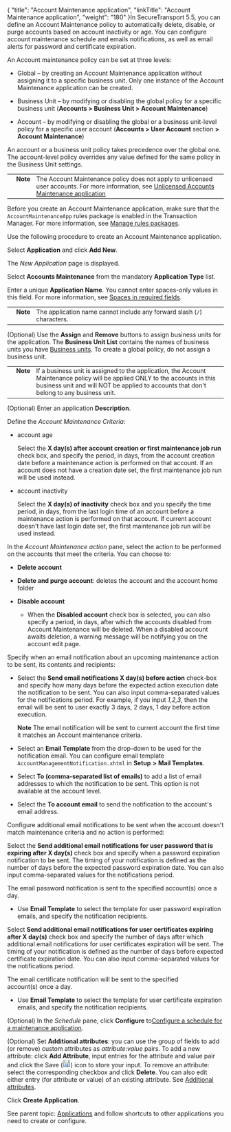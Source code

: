 {
    "title": "Account Maintenance application",
    "linkTitle": "Account Maintenance application",
    "weight": "180"
}In SecureTransport 5.5, you can define an Account Maintenance policy to automatically delete, disable, or purge accounts based on account inactivity or age. You can configure account maintenance schedule and emails notifications, as well as email alerts for password and certificate expiration.



An Account maintenance policy can be set at three levels:



-   Global – by creating an Account Maintenance application without assigning it to a specific business unit. Only one instance of the Account Maintenance application can be created.

-   Business Unit – by modifying or disabling the global policy for a specific business unit (**Accounts > Business Unit > Account Maintenance**)

-   Account – by modifying or disabling the global or a business unit-level policy for a specific user account (**Accounts > User Account** section **&gt; Account Maintenance**)



An account or a business unit policy takes precedence over the global one. The account-level policy overrides any value defined for the same policy in the Business Unit settings.



<table cellpadding="0" cellspacing="0">
   <col/>
   <col/>
   <col/>
      <tr>
         <td valign="top">         </td>
         <td valign="top"><span><b>Note</b></span>
         </td>
         <td data-mc-autonum="&lt;b&gt;Note&lt;/b&gt;" valign="top">The Account Maintenance policy does not apply to unlicensed user accounts. For more information, see <a href="../applicationsunlicensedacctsmaintenance" xrefformat="{paratext}">Unlicensed Accounts Maintenance application</a>         </td>
      </tr>
</table>



Before you create an Account Maintenance application, make sure that the `AccountMaintenanceApp` rules package is enabled in the Transaction Manager. For more information, see [Manage rules packages](../../c_st_setup/c_st_tm_settings/t_st_rulespackages).



Use the following procedure to create an Account Maintenance application.



Select **Application** and click **Add New**.  

The *New Application* page is displayed.



Select **Accounts Maintenance** from the mandatory **Application Type** list.



Enter a unique **Application Name**. You cannot enter spaces-only values in this field. For more information, see [Spaces in required fields](../../accounts/useraccounts/t_st_create_user_account).  





<table cellpadding="0" cellspacing="0">
   <col/>
   <col/>
   <col/>
      <tr>
         <td valign="top">         </td>
         <td valign="top"><span><b>Note</b></span>
         </td>
         <td data-mc-autonum="&lt;b&gt;Note&lt;/b&gt;" valign="top">The application name cannot include any forward slash (<code>/</code>) characters.         </td>
      </tr>
</table>



(Optional) Use the **Assign** and **Remove** buttons to assign business units for the application. The **Business Unit List** contains the names of business units you have [Business units](../../c_st_advancedaccountadministration/c_st_businessunits). To create a global policy, do not assign a business unit.   





<table cellpadding="0" cellspacing="0">
   <col/>
   <col/>
   <col/>
      <tr>
         <td valign="top">         </td>
         <td valign="top"><span><b>Note</b></span>
         </td>
         <td data-mc-autonum="&lt;b&gt;Note&lt;/b&gt;" valign="top">If a business unit is assigned to the application, the Account Maintenance policy  will be applied ONLY to the accounts in this business unit and will NOT be applied to  accounts that don't belong to any business unit.           </td>
      </tr>
</table>



(Optional) Enter an application **Description**.



Define the *Account Maintenance Criteria*:  





-   account age   

    Select the **X day(s) after account creation or first maintenance job run** check box, and specify the period, in days, from the account creation date before a maintenance action is performed on that account. If an account does not have a creation date set, the first maintenance job run will be used instead.  

-   account inactivity  

    Select the **X day(s) of inactivity** check box and you specify the time period, in days, from the last login time of an account before a maintenance action is performed on that account. If current account doesn't have last login date set, the first maintenance job run will be used instead.



In the *Account Maintenance action* pane, select the action to be performed on the accounts that meet the criteria. You can choose to:  





-   **Delete account**  

-   **Delete and purge account**: deletes the account and the account home folder

-   **Disable account**

    -   When the **Disabled account** check box is selected, you can also specify a period, in days, after which the accounts disabled from Account Maintenance will be deleted. When a disabled account awaits deletion, a warning message will be notifying you on the account edit page.



Specify when an email notification about an upcoming maintenance action to be sent, its contents and recipients:  





-   Select the **Send email notifications X day(s) before action** check-box and specify how many days before the expected action execution date the notification to be sent. You can also input comma-separated values for the notifications period. For example, if you input *1,2,3*, then the email will be sent to user exactly 3 days, 2 days, 1 day before action execution.  

    **Note** The email notification will be sent to current account the first time it matches an Account maintenance criteria.

-   Select an **Email Template** from the drop-down to be used for the notification email. You can configure email template `AccountManagementNotification.xhtml` in **Setup** **&gt;** **Mail Templates**.



<!-- -->



-   Select **To (comma-separated list of emails)** to add a list of email addresses to which the notification to be sent. This option is not available at the account level.

-   Select the **To account email** to send the notification to the account's email address.



Configure additional email notifications to be sent when the account doesn't match maintenance criteria and no action is performed:  

  





Select the **Send additional email notifications for user password that is expiring after X day(s)** check box and specify when a password expiration notification to be sent. The timing of your notification is defined as the number of days before the expected password expiration date. You can also input comma-separated values for the notifications period.



The email password notification is sent to the specified account(s) once a day.



-   Use **Email Templatе** to select the template for user password expiration emails, and specify the notification recipients.



Select **Send additional email notifications for user certificates expiring after X day(s)** check box and specify the number of days after which additional email notifications for user certificates expiration will be sent. The timing of your notification is defined as the number of days before expected certificate expiration date. You can also input comma-separated values for the notifications period.



The email certificate notification will be sent to the specified account(s) once a day.



-   Use **Email Templatе** to select the template for user certificate expiration emails, and specify the notification recipients.



(Optional) In the *Schedule* pane, click **Configure** to[Configure a schedule for a maintenance application](manage_applications.htm#configuremaintschedule).



(Optional) Set **Additional attributes**: you can use the group of fields to add (or remove) custom attributes as *attribute:value* pairs. To add a new attribute: click **Add Attribute**, input entries for the attribute and value pair and click the Save (![](SaveIcon.png)) icon to store your input. To remove an attribute: select the corresponding checkbox and click **Delete**. You can also edit either entry (for attribute or value) of an existing attribute. See [Additional attributes](../../c_st_setup/t_st_mailtemplates/c_st_mail_template_commands_variables).



Click **Create Application**.



  

See parent topic: [Applications](..//securetransport/administrator_guide/applications) and follow shortcuts to other applications you need to create or configure.

